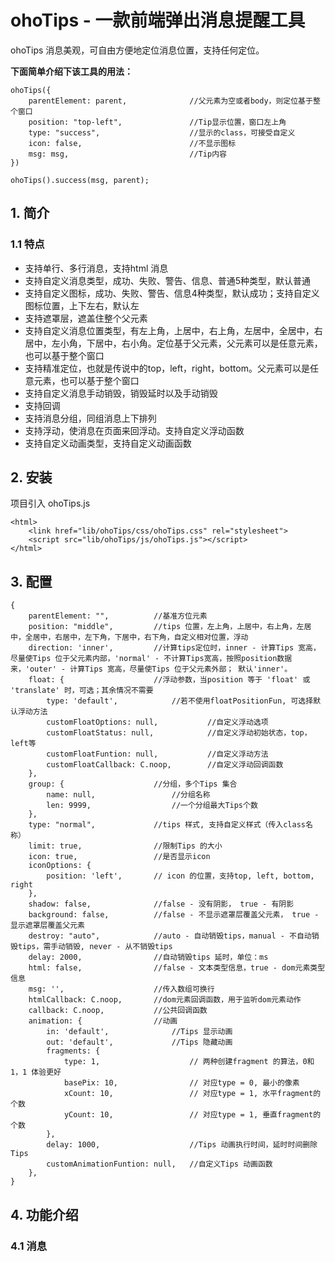 # ohoTips - 一款前端弹出消息提醒工具

ohoTips 消息美观，可自由方便地定位消息位置，支持任何定位。

**下面简单介绍下该工具的用法：**

```
ohoTips({
    parentElement: parent,              //父元素为空或者body，则定位基于整个窗口
    position: "top-left",               //Tip显示位置，窗口左上角
    type: "success",                    //显示的class，可接受自定义
    icon: false,                        //不显示图标
    msg: msg,                           //Tip内容
})

ohoTips().success(msg, parent);
```

## 1. 简介
### 1.1 特点
- 支持单行、多行消息，支持html 消息
- 支持自定义消息类型，成功、失败、警告、信息、普通5种类型，默认普通
- 支持自定义图标，成功、失败、警告、信息4种类型，默认成功；支持自定义图标位置，上下左右，默认左
- 支持遮罩层，遮盖住整个父元素
- 支持自定义消息位置类型，有左上角，上居中，右上角，左居中，全居中，右居中，左小角，下居中，右小角。定位基于父元素，父元素可以是任意元素，也可以基于整个窗口
- 支持精准定位，也就是传说中的top，left，right，bottom。父元素可以是任意元素，也可以基于整个窗口
- 支持自定义消息手动销毁，销毁延时以及手动销毁
- 支持回调
- 支持消息分组，同组消息上下排列
- 支持浮动，使消息在页面来回浮动。支持自定义浮动函数
- 支持自定义动画类型，支持自定义动画函数

## 2. 安装
项目引入 ohoTips.js

```
<html>
    <link href="lib/ohoTips/css/ohoTips.css" rel="stylesheet">
    <script src="lib/ohoTips/js/ohoTips.js"></script>
</html>
```
## 3. 配置

```
{
    parentElement: "",          //基准方位元素
    position: "middle",         //tips 位置，左上角，上居中，右上角，左居中，全居中，右居中，左下角，下居中，右下角，自定义相对位置，浮动
    direction: 'inner',         //计算tips定位时，inner - 计算Tips 宽高，尽量使Tips 位于父元素内部，'normal' - 不计算Tips宽高，按照position数据来，'outer' - 计算Tips 宽高，尽量使Tips 位于父元素外部； 默认'inner'。
    float: {                    //浮动参数，当position 等于 'float' 或 'translate' 时，可选；其余情况不需要 
        type: 'default',            //若不使用floatPositionFun, 可选择默认浮动方法
        customFloatOptions: null,           //自定义浮动选项
        customFloatStatus: null,            //自定义浮动初始状态，top，left等
        customFloatFuntion: null,           //自定义浮动方法
        customFloatCallback: C.noop,        //自定义浮动回调函数
    },
    group: {                    //分组，多个Tips 集合
        name: null,                 //分组名称
        len: 9999,                  //一个分组最大Tips个数
    },
    type: "normal",             //tips 样式, 支持自定义样式（传入class名称）
    limit: true,                //限制Tips 的大小
    icon: true,                 //是否显示icon
    iconOptions: {
        position: 'left',       // icon 的位置，支持top, left, bottom, right
    },
    shadow: false,              //false - 没有阴影， true - 有阴影
    background: false,          //false - 不显示遮罩层覆盖父元素， true - 显示遮罩层覆盖父元素
    destroy: "auto",            //auto - 自动销毁tips，manual - 不自动销毁tips，需手动销毁, never - 从不销毁tips
    delay: 2000,                //自动销毁tips 延时，单位：ms
    html: false,                //false - 文本类型信息，true - dom元素类型信息
    msg: '',                    //传入数组可换行
    htmlCallback: C.noop,       //dom元素回调函数，用于监听dom元素动作
    callback: C.noop,           //公共回调函数
    animation: {                //动画
        in: 'default',              //Tips 显示动画
        out: 'default',             //Tips 隐藏动画
        fragments: {
            type: 1,                    // 两种创建fragment 的算法，0和1，1 体验更好
            basePix: 10,                // 对应type = 0, 最小的像素
            xCount: 10,                 // 对应type = 1, 水平fragment的个数
            yCount: 10,                 // 对应type = 1, 垂直fragment的个数
        },
        delay: 1000,                    //Tips 动画执行时间，延时时间删除Tips
        customAnimationFuntion: null,   //自定义Tips 动画函数
    },
}
```


## 4. 功能介绍
### 4.1 消息



